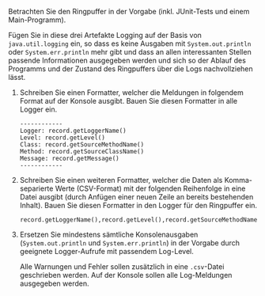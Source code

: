Betrachten Sie den Ringpuffer in der Vorgabe (inkl. JUnit-Tests und einem Main-Programm).

Fügen Sie in diese drei Artefakte Logging auf der Basis von `java.util.logging` ein, so
dass es keine Ausgaben mit `System.out.println` oder `System.err.println` mehr gibt und
dass an allen interessanten Stellen passende Informationen ausgegeben werden und sich so
der Ablauf des Programms und der Zustand des Ringpuffers über die Logs nachvollziehen
lässt.


1.  Schreiben Sie einen Formatter, welcher die Meldungen in folgendem Format auf der
    Konsole ausgibt. Bauen Sie diesen Formatter in alle Logger ein.

    ```
    ------------
    Logger: record.getLoggerName()
    Level: record.getLevel()
    Class: record.getSourceMethodName()
    Method: record.getSourceClassName()
    Message: record.getMessage()
    ------------
    ```

2.  Schreiben Sie einen weiteren Formatter, welcher die Daten als Komma-separierte Werte
    (CSV-Format) mit der folgenden Reihenfolge in eine Datei ausgibt (durch Anfügen einer
    neuen Zeile an bereits bestehenden Inhalt). Bauen Sie diesen Formatter in den Logger
    für den Ringpuffer ein.

    ```
    record.getLoggerName(),record.getLevel(),record.getSourceMethodName(),record.getSourceClassName(),record.getMessage()
    ```

3.  Ersetzen Sie mindestens sämtliche Konsolenausgaben (`System.out.println` und
    `System.err.println`) in der Vorgabe durch geeignete Logger-Aufrufe mit passendem
    Log-Level.

    Alle Warnungen und Fehler sollen zusätzlich in eine `.csv`-Datei geschrieben werden.
    Auf der Konsole sollen alle Log-Meldungen ausgegeben werden.
